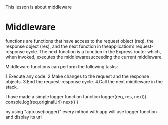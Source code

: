 This lesson is about middleware

# Middleware

functions are functions that have access to the request object (req), the response object (res), and the next function in theapplication’s request-response cycle. The next function is a function in the Express router which, when invoked, executes the middlewaresucceeding the current middleware.

Middleware functions can perform the following tasks:

1.Execute any code.
2.Make changes to the request and the response objects.
3.End the request-response cycle.
4.Call the next middleware in the stack.

I have made a simple logger function
function logger(req, res, next){
console.log(req.originalUrl)
next()
}

by using "app.use(logger)" every mthod with app will use logger function and display its url
